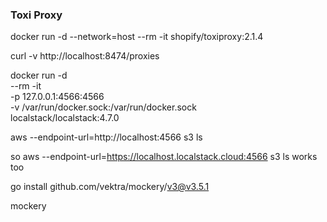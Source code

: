 ### Toxi Proxy
docker run -d --network=host --rm -it shopify/toxiproxy:2.1.4

curl -v http://localhost:8474/proxies

docker run -d \
  --rm -it \
  -p 127.0.0.1:4566:4566 \
  -v /var/run/docker.sock:/var/run/docker.sock \
  localstack/localstack:4.7.0


aws --endpoint-url=http://localhost:4566 s3 ls


so aws --endpoint-url=https://localhost.localstack.cloud:4566 s3 ls works too


go install github.com/vektra/mockery/v3@v3.5.1

mockery